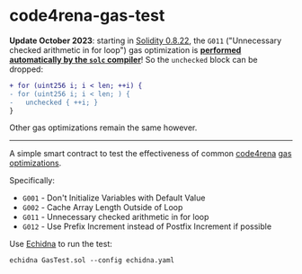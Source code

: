 # code4rena-gas-test

**Update October 2023**: starting in [Solidity 0.8.22](https://github.com/ethereum/solidity/releases/tag/v0.8.22), the `G011` ("Unnecessary checked arithmetic in for loop") gas optimization is [**performed automatically by the `solc` compiler**](https://soliditylang.org/blog/2023/10/25/solidity-0.8.22-release-announcement/)! So the `unchecked` block can be dropped:

```diff
+ for (uint256 i; i < len; ++i) {
- for (uint256 i; i < len; ) {
-   unchecked { ++i; }
}
```

Other gas optimizations remain the same however.

---

A simple smart contract to test the effectiveness of common [code4rena](https://code4rena.com/) [gas optimizations](https://github.com/byterocket/c4-common-issues/blob/main/0-Gas-Optimizations.md/).

Specifically:
- `G001` - Don't Initialize Variables with Default Value
- `G002` - Cache Array Length Outside of Loop
- `G011` - Unnecessary checked arithmetic in for loop
- `G012` - Use Prefix Increment instead of Postfix Increment if possible

Use [Echidna](https://github.com/crytic/echidna) to run the test:

```
echidna GasTest.sol --config echidna.yaml
```
